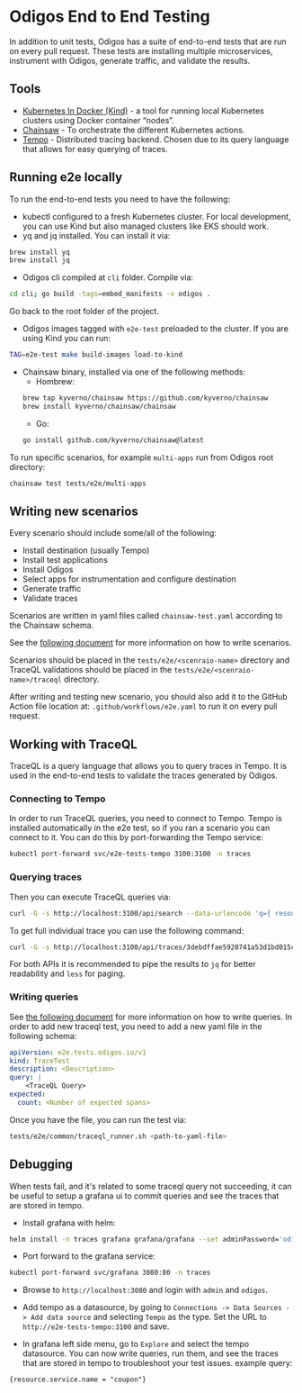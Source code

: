 # Odigos End to End Testing
In addition to unit tests, Odigos has a suite of end-to-end tests that are run on every pull request.
These tests are installing multiple microservices, instrument with Odigos, generate traffic, and validate the results.

## Tools
- [Kubernetes In Docker (Kind)](https://kind.sigs.k8s.io/) - a tool for running local Kubernetes clusters using Docker container “nodes”.
- [Chainsaw](https://kyverno.github.io/chainsaw/) - To orchestrate the different Kubernetes actions.
- [Tempo](https://github.com/grafana/tempo) - Distributed tracing backend. Chosen due to its query language that allows for easy querying of traces.

## Running e2e locally
To run the end-to-end tests you need to have the following:
- kubectl configured to a fresh Kubernetes cluster. For local development, you can use Kind but also managed clusters like EKS should work.
- yq and jq installed. You can install it via:
```bash
brew install yq
brew install jq
```
- Odigos cli compiled at `cli` folder. Compile via:
```bash
cd cli; go build -tags=embed_manifests -o odigos .
```
Go back to the root folder of the project.
- Odigos images tagged with `e2e-test` preloaded to the cluster. If you are using Kind you can run:
```bash
TAG=e2e-test make build-images load-to-kind 
```
- Chainsaw binary, installed via one of the following methods:
  - Hombrew:
  ```bash
  brew tap kyverno/chainsaw https://github.com/kyverno/chainsaw
  brew install kyverno/chainsaw/chainsaw
  ```
  - Go:
  ```bash
  go install github.com/kyverno/chainsaw@latest
  ```

To run specific scenarios, for example `multi-apps` run from Odigos root directory:
```bash
chainsaw test tests/e2e/multi-apps
```

## Writing new scenarios
Every scenario should include some/all of the following:
- Install destination (usually Tempo)
- Install test applications
- Install Odigos
- Select apps for instrumentation and configure destination
- Generate traffic
- Validate traces

Scenarios are written in yaml files called `chainsaw-test.yaml` according to the Chainsaw schema.

See the [following document](https://kyverno.github.io/chainsaw/latest/test/) for more information on how to write scenarios.

Scenarios should be placed in the `tests/e2e/<scenraio-name>` directory and TraceQL validations should be placed in the `tests/e2e/<scenraio-name>/traceql` directory.

After writing and testing new scenario, you should also add it to the GitHub Action file location at:
`.github/workflows/e2e.yaml` to run it on every pull request.

## Working with TraceQL
TraceQL is a query language that allows you to query traces in Tempo.
It is used in the end-to-end tests to validate the traces generated by Odigos.

### Connecting to Tempo
In order to run TraceQL queries, you need to connect to Tempo.
Tempo is installed automatically in the e2e test, so if you ran a scenario you can connect to it.
You can do this by port-forwarding the Tempo service:
```bash
kubectl port-forward svc/e2e-tests-tempo 3100:3100 -n traces
```

### Querying traces
Then you can execute TraceQL queries via:
```bash
curl -G -s http://localhost:3100/api/search --data-urlencode 'q={ resource.odigos.version = "e2e-test"}'
```

To get full individual trace you can use the following command:
```bash
curl -G -s http://localhost:3100/api/traces/3debdffae5920741a53d1bd015c62b29
```

For both APIs it is recommended to pipe the results to `jq` for better readability and `less` for paging.

### Writing queries
See [the following document](https://grafana.com/docs/tempo/latest/traceql/) for more information on how to write queries.
In order to add new traceql test, you need to add a new yaml file in the following schema:
```yaml
apiVersion: e2e.tests.odigos.io/v1
kind: TraceTest
description: <Description>
query: |
    <TraceQL Query>
expected:
  count: <Number of expected spans>
```

Once you have the file, you can run the test via:
```bash
tests/e2e/common/traceql_runner.sh <path-to-yaml-file>
```

## Debugging

When tests fail, and it's related to some traceql query not succeeding, it can be useful to setup a grafana ui to commit queries and see the traces that are stored in tempo.

- Install grafana with helm:

```bash
helm install -n traces grafana grafana/grafana --set adminPassword='odigos'
```

- Port forward to the grafana service:

```bash
kubectl port-forward svc/grafana 3080:80 -n traces
```

- Browse to `http://localhost:3080` and login with `admin` and `odigos`.

- Add tempo as a datasource, by going to `Connections -> Data Sources -> Add data source` and selecting `Tempo` as the type. Set the URL to `http://e2e-tests-tempo:3100` and save.

- In grafana left side menu, go to `Explore` and select the tempo datasource. You can now write queries, run them, and see the traces that are stored in tempo to troubleshoot your test issues. example query:

```
{resource.service.name = "coupon"}
```
